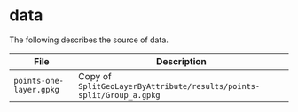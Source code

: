# data #

The following describes the source of data.

| **File** | **Description** |
| -- | -- |
| `points-one-layer.gpkg` | Copy of `SplitGeoLayerByAttribute/results/points-split/Group_a.gpkg` |
